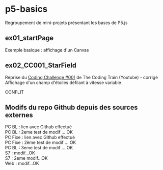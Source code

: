 # p5-basics
Regroupement de mini-projets présentant les bases de P5.js  

## ex01_startPage
Exemple basique : affichage d'un Canvas

## ex02_CC001_StarField
Reprise du [Coding Challenge #001](https://www.youtube.com/watch?v=17WoOqgXsRM) de The Coding Train (Youtube) - corrigé  
Affichage d'un champ d'étoiles défilant à vitesse variable  

CONFLIT

## Modifs du repo Github depuis des sources externes
PC BL : lien avec Github effectué  
PC BL : 2eme test de modif ... OK  
PC Fixe : lien avec Github effectué  
PC Fixe : 2ème test de modif ... OK  
PC BL : 3eme test de modif ... OK  
S7 : modif...OK  
S7 : 2eme modif...OK  
Web : modif...OK  

